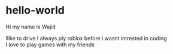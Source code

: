 # hello-world


Hi my name is Wajid


Ilike to drive I always ply roblox  before i wasnt intrested in coding  
I love to play games with my friends
